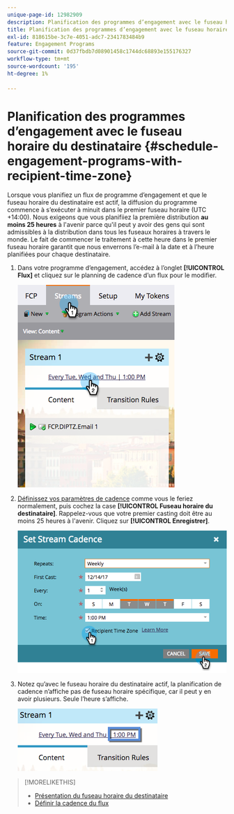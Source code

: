 ```yaml
---
unique-page-id: 12982909
description: Planification des programmes d’engagement avec le fuseau horaire du destinataire - Documents Marketo - Documentation du produit
title: Planification des programmes d’engagement avec le fuseau horaire du destinataire
exl-id: 818615be-3c7e-4051-adc7-2341783484b9
feature: Engagement Programs
source-git-commit: 0d37fbdb7d08901458c1744dc68893e155176327
workflow-type: tm+mt
source-wordcount: '195'
ht-degree: 1%

---
```


# Planification des programmes d’engagement avec le fuseau horaire du destinataire {#schedule-engagement-programs-with-recipient-time-zone}

Lorsque vous planifiez un flux de programme d’engagement et que le fuseau horaire du destinataire est actif, la diffusion du programme commence à s’exécuter à minuit dans le premier fuseau horaire (UTC +14:00). Nous exigeons que vous planifiiez la première distribution **au moins 25 heures** à l&#39;avenir parce qu&#39;il peut y avoir des gens qui sont admissibles à la distribution dans tous les fuseaux horaires à travers le monde. Le fait de commencer le traitement à cette heure dans le premier fuseau horaire garantit que nous enverrons l’e-mail à la date et à l’heure planifiées pour chaque destinataire.

1. Dans votre programme d’engagement, accédez à l’onglet **[!UICONTROL Flux]** et cliquez sur le planning de cadence d’un flux pour le modifier.

   ![](assets/image2017-12-5-13-3a36-3a21.png)

1. [Définissez vos paramètres de cadence](/help/marketo/product-docs/email-marketing/drip-nurturing/engagement-program-streams/set-stream-cadence.md) comme vous le feriez normalement, puis cochez la case **[!UICONTROL Fuseau horaire du destinataire]**. Rappelez-vous que votre premier casting doit être au moins 25 heures à l&#39;avenir. Cliquez sur **[!UICONTROL Enregistrer]**.

   ![](assets/image2017-12-5-13-3a50-3a32.png)

1. Notez qu’avec le fuseau horaire du destinataire actif, la planification de cadence n’affiche pas de fuseau horaire spécifique, car il peut y en avoir plusieurs. Seule l’heure s’affiche.

   ![](assets/image2017-12-5-13-3a56-3a21.png)

>[!MORELIKETHIS]
>
>* [Présentation du fuseau horaire du destinataire](/help/marketo/product-docs/email-marketing/email-programs/email-program-actions/scheduling-with-recipient-time-zone/understanding-recipient-time-zone.md)
>* [Définir la cadence du flux](/help/marketo/product-docs/email-marketing/drip-nurturing/engagement-program-streams/set-stream-cadence.md)
